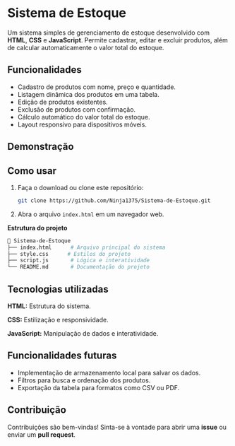 # Sistema de Estoque

Um sistema simples de gerenciamento de estoque desenvolvido com **HTML**, **CSS** e **JavaScript**. Permite cadastrar, editar e excluir produtos, além de calcular automaticamente o valor total do estoque.

## Funcionalidades
- Cadastro de produtos com nome, preço e quantidade.
- Listagem dinâmica dos produtos em uma tabela.
- Edição de produtos existentes.
- Exclusão de produtos com confirmação.
- Cálculo automático do valor total do estoque.
- Layout responsivo para dispositivos móveis.

## **Demonstração**

## **Como usar**
1. Faça o download ou clone este repositório:
   ```bash
   git clone https://github.com/Ninja1375/Sistema-de-Estoque.git

2. Abra o arquivo `index.html` em um navegador web.

**Estrutura do projeto**
```bash
📂 Sistema-de-Estoque
├── index.html      # Arquivo principal do sistema
├── style.css      # Estilos do projeto
├── script.js       # Lógica e interatividade
└── README.md       # Documentação do projeto
```
## Tecnologias utilizadas

**HTML:** Estrutura do sistema.

**CSS:** Estilização e responsividade.

**JavaScript:** Manipulação de dados e interatividade.

## Funcionalidades futuras

- Implementação de armazenamento local para salvar os dados.
- Filtros para busca e ordenação dos produtos.
- Exportação da tabela para formatos como CSV ou PDF.

## Contribuição

Contribuições são bem-vindas! Sinta-se à vontade para abrir uma **issue** ou enviar um **pull request**.

